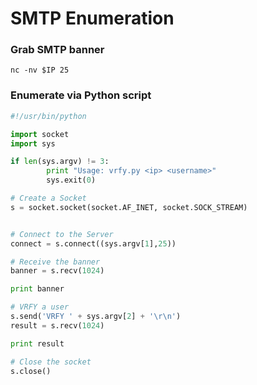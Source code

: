 # SMTP Enumeration

### Grab SMTP banner
```
nc -nv $IP 25
```

### Enumerate via Python script
```python
#!/usr/bin/python

import socket
import sys

if len(sys.argv) != 3:
        print "Usage: vrfy.py <ip> <username>"
        sys.exit(0)

# Create a Socket
s = socket.socket(socket.AF_INET, socket.SOCK_STREAM)


# Connect to the Server
connect = s.connect((sys.argv[1],25))

# Receive the banner
banner = s.recv(1024)

print banner

# VRFY a user
s.send('VRFY ' + sys.argv[2] + '\r\n')
result = s.recv(1024)

print result

# Close the socket
s.close()
```
